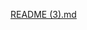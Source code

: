 [README (3).md](https://github.com/Kryslynn93/AI-Graphic-Design-Generator/files/14665453/README.3.md)
